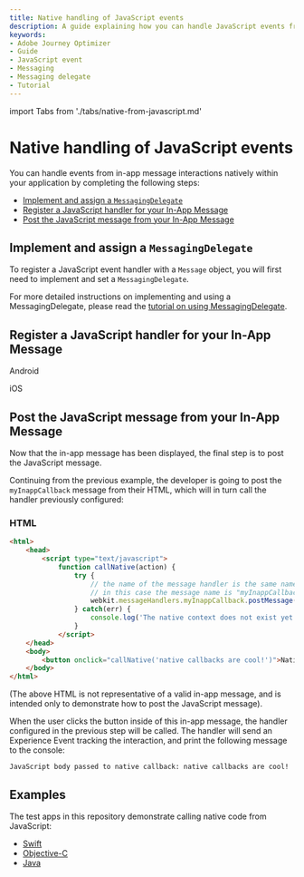 ```yaml
---
title: Native handling of JavaScript events
description: A guide explaining how you can handle JavaScript events from in-app message interactions natively within your application.
keywords:
- Adobe Journey Optimizer
- Guide
- JavaScript event
- Messaging
- Messaging delegate
- Tutorial
---
```


import Tabs from './tabs/native-from-javascript.md'

# Native handling of JavaScript events

You can handle events from in-app message interactions natively within your application by completing the following steps:

- [Implement and assign a `MessagingDelegate`](#implement-and-assign-a-messagingdelegate)
- [Register a JavaScript handler for your In-App Message](#register-a-javascript-handler-for-your-in-app-message)
- [Post the JavaScript message from your In-App Message](#post-the-javascript-message-from-your-in-app-message)

## Implement and assign a `MessagingDelegate`

To register a JavaScript event handler with a `Message` object, you will first need to implement and set a `MessagingDelegate`.

For more detailed instructions on implementing and using a MessagingDelegate, please read the [tutorial on using MessagingDelegate](./messaging-delegate.md).

## Register a JavaScript handler for your In-App Message

<TabsBlock orientation="horizontal" slots="heading, content" repeat="2"/>

Android

<Tabs query="platform=android&function=register"/>

iOS

<Tabs query="platform=ios&function=register"/>

## Post the JavaScript message from your In-App Message

Now that the in-app message has been displayed, the final step is to post the JavaScript message.

Continuing from the previous example, the developer is going to post the `myInappCallback` message from their HTML, which will in turn call the handler previously configured:

### HTML

```html
<html>
    <head>
        <script type="text/javascript">
            function callNative(action) {
                try {
                    // the name of the message handler is the same name that must be registered in native code.
                    // in this case the message name is "myInappCallback"
                    webkit.messageHandlers.myInappCallback.postMessage(action);
                } catch(err) {
                    console.log('The native context does not exist yet'); }
                }
            </script>
    </head>
    <body>
        <button onclick="callNative('native callbacks are cool!')">Native callback!</button>
    </body>
</html>
```

(The above HTML is not representative of a valid in-app message, and is intended only to demonstrate how to post the JavaScript message).

When the user clicks the button inside of this in-app message, the handler configured in the previous step will be called. The handler will send an Experience Event tracking the interaction, and print the following message to the console:

```text
JavaScript body passed to native callback: native callbacks are cool!
```

## Examples

The test apps in this repository demonstrate calling native code from JavaScript:

- [Swift](https://github.com/adobe/aepsdk-messaging-ios/tree/main/TestApps/MessagingDemoApp)
- [Objective-C](https://github.com/adobe/aepsdk-messaging-ios/tree/main/TestApps/MessagingDemoAppObjC)
- [Java](https://github.com/adobe/aepsdk-messaging-android/tree/main/code/app)
